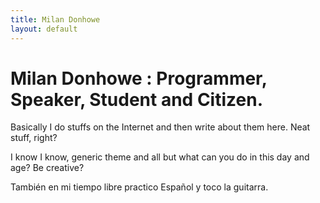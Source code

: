 ```yaml
---
title: Milan Donhowe
layout: default
---
```


# Milan Donhowe : Programmer, Speaker, Student and Citizen.
Basically I do stuffs on the Internet and then write about them here.  Neat stuff, right?

I know I know, generic theme and all but what can you do in this day and age?  Be creative?

También en mi tiempo libre practico Español y toco la guitarra.